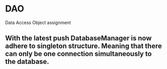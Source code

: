 # DAO
 Data Access Object assignment
## With the latest push DatabaseManager is now adhere to singleton structure. Meaning that there can only be one connection simultaneously to the database.

